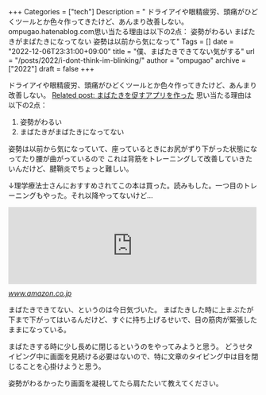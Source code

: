 +++
Categories = ["tech"]
Description = " ドライアイや眼精疲労、頭痛がひどくツールとか色々作ってきたけど、あんまり改善しない。ompugao.hatenablog.com思い当たる理由は以下の2点：   姿勢がわるい  まばたきがまばたきになってない   姿勢は以前から気になって"
Tags = []
date = "2022-12-06T23:31:00+09:00"
title = "僕、まばたきできてない気がする"
url = "/posts/2022/i-dont-think-im-blinking/"
author = "ompugao"
archive = ["2022"]
draft = false
+++

<body>
<p>ドライアイや眼精疲労、頭痛がひどくツールとか色々作ってきたけど、あんまり改善しない。
<a href="{{% ref path="/posts/2022/made-a-blinking-reminder-app/\"%}}">Related post: まばたきを促すアプリを作った</a>
思い当たる理由は以下の2点：</p>

<ol>
<li>姿勢がわるい</li>
<li>まばたきがまばたきになってない</li>
</ol>


<p>姿勢は以前から気になっていて、座っているときにお尻がずり下がった状態になってたり腰が曲がっているので
これは背筋をトレーニングして改善していきたいんだけど、腱鞘炎でちょっと難しい。</p>

<p>↓理学療法士さんにおすすめされてこの本は買った。読みもした。一つ目のトレーニングもやった。それ以降やってないけど…</p>

<p><iframe src="https://hatenablog-parts.com/embed?url=https%3A%2F%2Fwww.amazon.co.jp%2F%25E3%2583%2597%25E3%2583%25AA%25E3%2582%25BA%25E3%2583%258A%25E3%2583%25BC%25E3%2583%25BB%25E3%2583%2588%25E3%2583%25AC%25E3%2583%25BC%25E3%2583%258B%25E3%2583%25B3%25E3%2582%25B0-%25E5%259C%25A7%25E5%2580%2592%25E7%259A%2584%25E3%2581%25AA%25E5%25BC%25B7%25E3%2581%2595%25E3%2582%2592%25E6%2589%258B%25E3%2581%25AB%25E5%2585%25A5%25E3%2582%258C%25E3%2582%258B%25E7%25A9%25B6%25E6%25A5%25B5%25E3%2581%25AE%25E8%2587%25AA%25E9%2587%258D%25E7%25AD%258B%25E3%2583%2588%25E3%2583%25AC-%25E3%2583%259D%25E3%2583%25BC%25E3%2583%25AB%25E3%2583%25BB%25E3%2582%25A6%25E3%2582%25A8%25E3%2582%25A4%25E3%2583%2589-ebook%2Fdp%2FB0746H85JW%2Fref%3Dsr_1_1%3Fkeywords%3D%25E3%2583%2597%25E3%2583%25AA%25E3%2582%25BA%25E3%2583%258A%25E3%2583%25BC%25E3%2583%2588%25E3%2583%25AC%25E3%2583%25BC%25E3%2583%258B%25E3%2583%25B3%25E3%2582%25B0%26qid%3D1670336602%26sprefix%3D%25E3%2581%25B7%25E3%2582%258A%25E3%2581%259A%25E3%2581%25AA%25E3%2583%25BC%252Caps%252C446%26sr%3D8-1" title="プリズナー・トレーニング 圧倒的な強さを手に入れる究極の自重筋トレ | ポール・ウエイド, 山田 雅久 | スポーツ | Kindleストア | Amazon" class="embed-card embed-webcard" scrolling="no" frameborder="0" style="display: block; width: 100%; height: 155px; max-width: 500px; margin: 10px 0px;" loading="lazy"></iframe><cite class="hatena-citation"><a href="https://www.amazon.co.jp/%E3%83%97%E3%83%AA%E3%82%BA%E3%83%8A%E3%83%BC%E3%83%BB%E3%83%88%E3%83%AC%E3%83%BC%E3%83%8B%E3%83%B3%E3%82%B0-%E5%9C%A7%E5%80%92%E7%9A%84%E3%81%AA%E5%BC%B7%E3%81%95%E3%82%92%E6%89%8B%E3%81%AB%E5%85%A5%E3%82%8C%E3%82%8B%E7%A9%B6%E6%A5%B5%E3%81%AE%E8%87%AA%E9%87%8D%E7%AD%8B%E3%83%88%E3%83%AC-%E3%83%9D%E3%83%BC%E3%83%AB%E3%83%BB%E3%82%A6%E3%82%A8%E3%82%A4%E3%83%89-ebook/dp/B0746H85JW/ref=sr_1_1?keywords=%E3%83%97%E3%83%AA%E3%82%BA%E3%83%8A%E3%83%BC%E3%83%88%E3%83%AC%E3%83%BC%E3%83%8B%E3%83%B3%E3%82%B0&amp;qid=1670336602&amp;sprefix=%E3%81%B7%E3%82%8A%E3%81%9A%E3%81%AA%E3%83%BC%2Caps%2C446&amp;sr=8-1">www.amazon.co.jp</a></cite></p>

<p>まばたきできてない、というのは今日気づいた。
まばたきした時に上まぶたが下まで下がってはいるんだけど、すぐに持ち上げるせいで、目の筋肉が緊張したままになっている。</p>

<p>まばたきする時に少し長めに閉じるというのをやってみようと思う。
どうせタイピング中に画面を見続ける必要はないので、特に文章のタイピング中は目を閉じることを心掛けようと思う。</p>

<p>姿勢がわるかったり画面を凝視してたら肩たたいて教えてください。</p>
</body>
